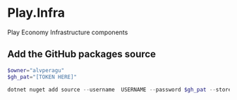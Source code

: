 # Play.Infra
Play Economy Infrastructure components

## Add the GitHub packages source
```powershell
$owner="alvperagu"
$gh_pat="[TOKEN HERE]"

dotnet nuget add source --username  USERNAME --password $gh_pat --store-password-in-clear-text --name github "https://nuget.pkg.github.com/$owner/index.json"
```